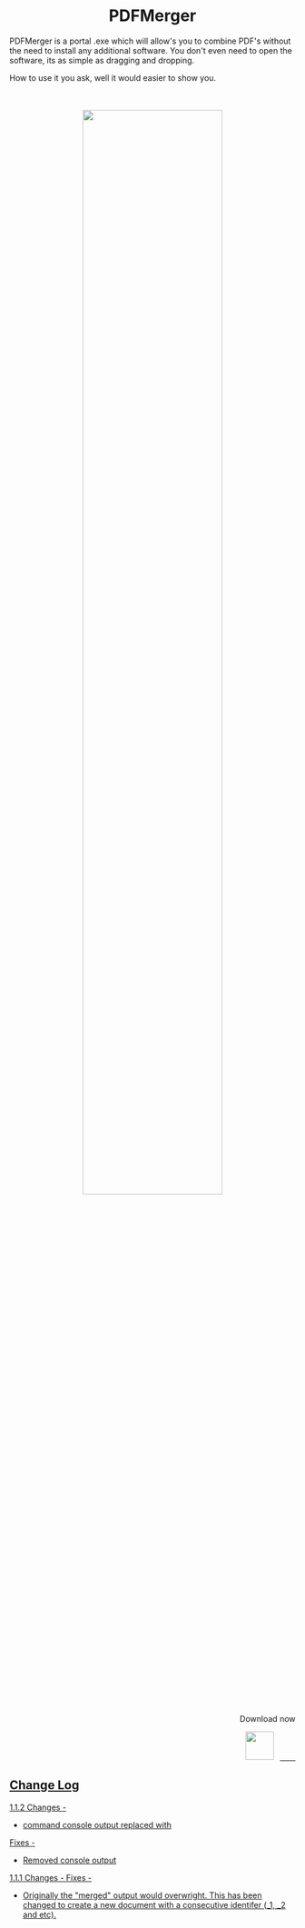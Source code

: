
<h1 align="center"> PDFMerger </h1>


PDFMerger is a portal .exe which will allow's you to combine PDF's without the need to install any additional software. You don't even need to open the software, its as simple as dragging and dropping.

How to use it you ask, well it would easier to show you. 
</br>
</br>
</br>
<p align="center"><img src="https://j.gifs.com/vlVlEX.gif" width="70%"></p>

</br>
</br>
</br>
</br>
<p align="right">Download now<p>
<p align="right"><a href="https://github.com/chrisjbawden/pdfmerger/raw/main/pdf-merger.exe"><img src="https://j.gifs.com/K141gY.gif"  width="50px" height="50px" style="padding-right: 10px"</a>&nbsp;&nbsp;&nbsp;&nbsp;&nbsp;&nbsp;&nbsp;</p>


## Change Log

1.1.2
Changes - 
* command console output replaced with 

Fixes -
* Removed console output


1.1.1
Changes - 
Fixes - 
* Originally the "merged" output would overwright. This has been changed to create a new document with a consecutive identifer (_1, _2 and etc).
